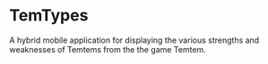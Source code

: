 # TemTypes
A hybrid mobile application for displaying the various strengths and weaknesses of Temtems from the the game Temtem.
